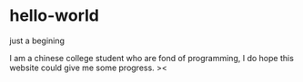 # hello-world
just a begining

I am a chinese college student who are fond of programming, I do hope this website could give me some progress. ><
